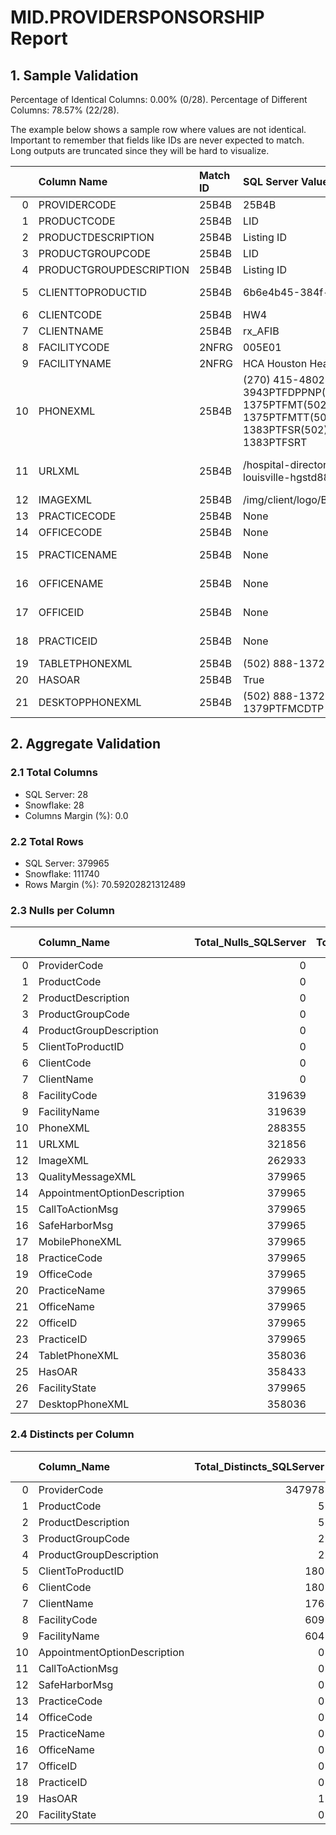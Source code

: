 # MID.PROVIDERSPONSORSHIP Report

## 1. Sample Validation

Percentage of Identical Columns: 0.00% (0/28).
Percentage of Different Columns: 78.57% (22/28).

The example below shows a sample row where values are not identical. Important to remember that fields like IDs are never expected to match. Long outputs are truncated since they will be hard to visualize.

|    | Column Name             | Match ID   | SQL Server Value                                                                                                                                                                                                                                                                                                                                                                                                                                                                                                                                                                                                  | Snowflake Value                                                                                                                    |
|---:|:------------------------|:-----------|:------------------------------------------------------------------------------------------------------------------------------------------------------------------------------------------------------------------------------------------------------------------------------------------------------------------------------------------------------------------------------------------------------------------------------------------------------------------------------------------------------------------------------------------------------------------------------------------------------------------|:-----------------------------------------------------------------------------------------------------------------------------------|
|  0 | PROVIDERCODE            | 25B4B      | 25B4B                                                                                                                                                                                                                                                                                                                                                                                                                                                                                                                                                                                                             | 2NFRG                                                                                                                              |
|  1 | PRODUCTCODE             | 25B4B      | LID                                                                                                                                                                                                                                                                                                                                                                                                                                                                                                                                                                                                               | MAP                                                                                                                                |
|  2 | PRODUCTDESCRIPTION      | 25B4B      | Listing ID                                                                                                                                                                                                                                                                                                                                                                                                                                                                                                                                                                                                        | Market Activation Program                                                                                                          |
|  3 | PRODUCTGROUPCODE        | 25B4B      | LID                                                                                                                                                                                                                                                                                                                                                                                                                                                                                                                                                                                                               | PDC                                                                                                                                |
|  4 | PRODUCTGROUPDESCRIPTION | 25B4B      | Listing ID                                                                                                                                                                                                                                                                                                                                                                                                                                                                                                                                                                                                        | Patient Direct Connect                                                                                                             |
|  5 | CLIENTTOPRODUCTID       | 25B4B      | 6b6e4b45-384f-0059-0000-000000000000                                                                                                                                                                                                                                                                                                                                                                                                                                                                                                                                                                              | 9a992f4c-a862-4799-a84d-dcf56b2be81a                                                                                               |
|  6 | CLIENTCODE              | 25B4B      | HW4                                                                                                                                                                                                                                                                                                                                                                                                                                                                                                                                                                                                               | HCAGC                                                                                                                              |
|  7 | CLIENTNAME              | 25B4B      | rx_AFIB                                                                                                                                                                                                                                                                                                                                                                                                                                                                                                                                                                                                           | HCA - Gulf Coast                                                                                                                   |
|  8 | FACILITYCODE            | 2NFRG      | 005E01                                                                                                                                                                                                                                                                                                                                                                                                                                                                                                                                                                                                            | None                                                                                                                               |
|  9 | FACILITYNAME            | 2NFRG      | HCA Houston Healthcare Kingwood                                                                                                                                                                                                                                                                                                                                                                                                                                                                                                                                                                                   | None                                                                                                                               |
| 10 | PHONEXML                | 25B4B      | <phone><ph>(270) 415-4802</ph><phTyp>Service</phTyp></phone><phone><ph>(502) 309-3943</ph><phTyp>PTFDPPNP</phTyp></phone><phone><ph>(502) 888-1372</ph><phTyp>PTFDS</phTyp></phone><phone><ph>(502) 888-1375</ph><phTyp>PTFMT</phTyp></phone><phone><ph>(502) 888-1375</ph><phTyp>PTFMTDTP</phTyp></phone><phone><ph>(502) 888-1375</ph><phTyp>PTFMTT</phTyp></phone><phone><ph>(502) 888-1379</ph><phTyp>PTFMC</phTyp></phone><phone><ph>(502) 888-1383</ph><phTyp>PTFSR</phTyp></phone><phone><ph>(502) 888-1383</ph><phTyp>PTFSRDTP</phTyp></phone><phone><ph>(502) 888-1383</ph><phTyp>PTFSRT</phTyp></phone> | None                                                                                                                               |
| 11 | URLXML                  | 25B4B      | <url><urlVal>/hospital-directory/kentucky-ky/baptist-health-louisville-hgstd8854176180130</urlVal><urlTyp>FCCLURL</urlTyp></url>                                                                                                                                                                                                                                                                                                                                                                                                                                                                                  | "<url><urlval>/hospital-directory/kentucky-ky/baptist-health-louisville-hgstd8854176180130</urlval><urltyp>FCCLURL</urltyp></url>" |
| 12 | IMAGEXML                | 25B4B      | <image><img>/img/client/logo/BAPT_PDC_w180h65.png</img><imgTyp>FCCLLOGO</imgTyp></image>                                                                                                                                                                                                                                                                                                                                                                                                                                                                                                                          | None                                                                                                                               |
| 13 | PRACTICECODE            | 25B4B      | None                                                                                                                                                                                                                                                                                                                                                                                                                                                                                                                                                                                                              | UQGK7S                                                                                                                             |
| 14 | OFFICECODE              | 25B4B      | None                                                                                                                                                                                                                                                                                                                                                                                                                                                                                                                                                                                                              | XTF4TS01                                                                                                                           |
| 15 | PRACTICENAME            | 25B4B      | None                                                                                                                                                                                                                                                                                                                                                                                                                                                                                                                                                                                                              | Baptist Health Medical Group Vascular Surgery                                                                                      |
| 16 | OFFICENAME              | 25B4B      | None                                                                                                                                                                                                                                                                                                                                                                                                                                                                                                                                                                                                              | Baptist Health Medical Group Podiatry                                                                                              |
| 17 | OFFICEID                | 25B4B      | None                                                                                                                                                                                                                                                                                                                                                                                                                                                                                                                                                                                                              | 3f231e4e-877c-4c9e-a8ca-6c39569474f1                                                                                               |
| 18 | PRACTICEID              | 25B4B      | None                                                                                                                                                                                                                                                                                                                                                                                                                                                                                                                                                                                                              | ac1cbe5b-f031-46a6-9a9e-27e8a3b3d765                                                                                               |
| 19 | TABLETPHONEXML          | 25B4B      | <phone><ph>(502) 888-1372</ph><phTyp>PTFDST</phTyp></phone><phone><ph>(502) 888-1379</ph><phTyp>PTFMCT</phTyp></phone>                                                                                                                                                                                                                                                                                                                                                                                                                                                                                            | None                                                                                                                               |
| 20 | HASOAR                  | 25B4B      | True                                                                                                                                                                                                                                                                                                                                                                                                                                                                                                                                                                                                              | None                                                                                                                               |
| 21 | DESKTOPPHONEXML         | 25B4B      | <phone><ph>(502) 888-1372</ph><phTyp>PTFDSDTP</phTyp></phone><phone><ph>(502) 888-1379</ph><phTyp>PTFMCDTP</phTyp></phone>                                                                                                                                                                                                                                                                                                                                                                                                                                                                                        | None                                                                                                                               |

## 2. Aggregate Validation

### 2.1 Total Columns
- SQL Server: 28
- Snowflake: 28
- Columns Margin (%): 0.0

### 2.2 Total Rows
- SQL Server: 379965
- Snowflake: 111740
- Rows Margin (%): 70.59202821312489

### 2.3 Nulls per Column
|    | Column_Name                  |   Total_Nulls_SQLServer |   Total_Nulls_Snowflake |   Margin (%) |
|---:|:-----------------------------|------------------------:|------------------------:|-------------:|
|  0 | ProviderCode                 |                       0 |                       0 |          0   |
|  1 | ProductCode                  |                       0 |                       0 |          0   |
|  2 | ProductDescription           |                       0 |                       0 |          0   |
|  3 | ProductGroupCode             |                       0 |                       0 |          0   |
|  4 | ProductGroupDescription      |                       0 |                       0 |          0   |
|  5 | ClientToProductID            |                       0 |                       0 |          0   |
|  6 | ClientCode                   |                       0 |                       0 |          0   |
|  7 | ClientName                   |                       0 |                       0 |          0   |
|  8 | FacilityCode                 |                  319639 |                  107554 |         66.4 |
|  9 | FacilityName                 |                  319639 |                  107554 |         66.4 |
| 10 | PhoneXML                     |                  288355 |                  110220 |         61.8 |
| 11 | URLXML                       |                  321856 |                  107652 |         66.6 |
| 12 | ImageXML                     |                  262933 |                  110843 |         57.8 |
| 13 | QualityMessageXML            |                  379965 |                  111740 |         70.6 |
| 14 | AppointmentOptionDescription |                  379965 |                  111740 |         70.6 |
| 15 | CallToActionMsg              |                  379965 |                  111740 |         70.6 |
| 16 | SafeHarborMsg                |                  379965 |                  111740 |         70.6 |
| 17 | MobilePhoneXML               |                  379965 |                  111740 |         70.6 |
| 18 | PracticeCode                 |                  379965 |                       0 |        100   |
| 19 | OfficeCode                   |                  379965 |                     108 |        100   |
| 20 | PracticeName                 |                  379965 |                       0 |        100   |
| 21 | OfficeName                   |                  379965 |                    1538 |         99.6 |
| 22 | OfficeID                     |                  379965 |                     108 |        100   |
| 23 | PracticeID                   |                  379965 |                       0 |        100   |
| 24 | TabletPhoneXML               |                  358036 |                  110207 |         69.2 |
| 25 | HasOAR                       |                  358433 |                  111617 |         68.9 |
| 26 | FacilityState                |                  379965 |                  111740 |         70.6 |
| 27 | DesktopPhoneXML              |                  358036 |                  110207 |         69.2 |

### 2.4 Distincts per Column
|    | Column_Name                  |   Total_Distincts_SQLServer |   Total_Distincts_Snowflake |   Margin (%) |
|---:|:-----------------------------|----------------------------:|----------------------------:|-------------:|
|  0 | ProviderCode                 |                      347978 |                       73694 |         78.8 |
|  1 | ProductCode                  |                           5 |                           4 |         20   |
|  2 | ProductDescription           |                           5 |                           4 |         20   |
|  3 | ProductGroupCode             |                           2 |                           1 |         50   |
|  4 | ProductGroupDescription      |                           2 |                           1 |         50   |
|  5 | ClientToProductID            |                         180 |                         136 |         24.4 |
|  6 | ClientCode                   |                         180 |                         136 |         24.4 |
|  7 | ClientName                   |                         176 |                         136 |         22.7 |
|  8 | FacilityCode                 |                         609 |                         380 |         37.6 |
|  9 | FacilityName                 |                         604 |                         378 |         37.4 |
| 10 | AppointmentOptionDescription |                           0 |                           0 |          0   |
| 11 | CallToActionMsg              |                           0 |                           0 |          0   |
| 12 | SafeHarborMsg                |                           0 |                           0 |          0   |
| 13 | PracticeCode                 |                           0 |                       31843 |        inf   |
| 14 | OfficeCode                   |                           0 |                       58409 |        inf   |
| 15 | PracticeName                 |                           0 |                       24567 |        inf   |
| 16 | OfficeName                   |                           0 |                       36577 |        inf   |
| 17 | OfficeID                     |                           0 |                       58409 |        inf   |
| 18 | PracticeID                   |                           0 |                       31843 |        inf   |
| 19 | HasOAR                       |                           1 |                           1 |          0   |
| 20 | FacilityState                |                           0 |                           0 |          0   |